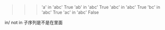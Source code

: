 >>> 'a' in 'abc'
True
>>> 'ab' in 'abc'
True
>>> 'abc' in 'abc'
True
>>> 'bc' in 'abc'
True
>>> 'ac' in 'abc'
False


in/ not in 子序列是不是在里面
